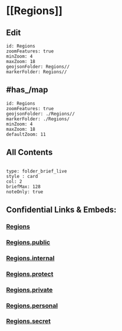 # [[Regions]] 

## Edit


```leaflet
id: Regions
zoomFeatures: true 
minZoom: 4 
maxZoom: 18
geojsonFolder: Regions//
markerFolder: Regions//
```


## #has_/map 


```leaflet
id: Regions
zoomFeatures: true 
geojsonFolder: ./Regions//
markerFolder: ./Regions/
minZoom: 4 
maxZoom: 18
defaultZoom: 11
```



## All Contents

```folderv
```

```ccard
type: folder_brief_live
style : card
col: 2
briefMax: 128
noteOnly: true
```


## Confidential Links & Embeds: 

### [Regions](/_Standards/Earth/Continent/Europe/Europe~West/France/Regions.md) 

### [Regions.public](/_public/Earth/Continent/Europe/Europe~West/France/Regions.public.md) 

### [Regions.internal](/_internal/Earth/Continent/Europe/Europe~West/France/Regions.internal.md) 

### [Regions.protect](/_protect/Earth/Continent/Europe/Europe~West/France/Regions.protect.md) 

### [Regions.private](/_private/Earth/Continent/Europe/Europe~West/France/Regions.private.md) 

### [Regions.personal](/_personal/Earth/Continent/Europe/Europe~West/France/Regions.personal.md) 

### [Regions.secret](/_secret/Earth/Continent/Europe/Europe~West/France/Regions.secret.md)

